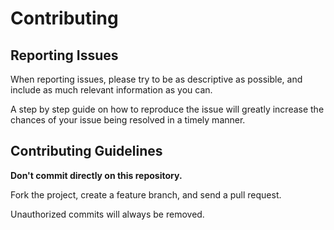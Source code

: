 # Contributing

## Reporting Issues

When reporting issues, please try to be as descriptive as possible, and include as much relevant information as you can.

A step by step guide on how to reproduce the issue will greatly increase the chances of your issue being resolved in a timely manner.

## Contributing Guidelines

**Don't commit directly on this repository.**

Fork the project, create a feature branch, and send a pull request.

Unauthorized commits will always be removed.

